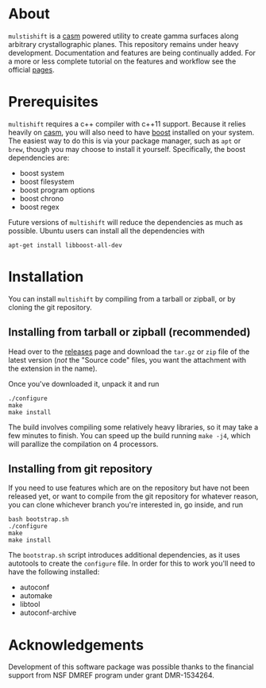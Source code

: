 # About
`mulstishift` is a [casm](https://github.com/prisms-center/CASMcode) powered utility to create gamma surfaces along arbitrary crystallographic planes.
This repository remains under heavy development.
Documentation and features are being continually added.
For a more or less complete tutorial on the features and workflow see the official [pages](https://goirijo.github.io/multishifter).


# Prerequisites
`multishift` requires a c++ compiler with c++11 support. Because it relies heavily on [casm](https://github.com/prisms-center/CASMcode), you will also need to have [boost](https://www.boost.org/doc/libs/1_66_0/more/getting_started/unix-variants.html) installed on your system.
The easiest way to do this is via your package manager, such as `apt` or `brew`, though you may choose to install it yourself.
Specifically, the boost dependencies are:
- boost system
- boost filesystem
- boost program options
- boost chrono
- boost regex

Future versions of `multishift` will reduce the dependencies as much as possible.
Ubuntu users can install all the dependencies with
```
apt-get install libboost-all-dev
```

# Installation
You can install `multishift` by compiling from a tarball or zipball, or by cloning the git repository.
## Installing from tarball or zipball (recommended)
Head over to the [releases](https://github.com/goirijo/multishifter/releases) page and download the `tar.gz` or `zip` file of the latest version (*not* the "Source code" files, you want the attachment with the extension in the name).

Once you've downloaded it, unpack it and run

    ./configure
    make
    make install
    
The build involves compiling some relatively heavy libraries, so it may take a few minutes to finish. You can speed up the build running `make -j4`, which will parallize the compilation on 4 processors.

## Installing from git repository
If you need to use features which are on the repository but have not been released yet, or want to compile from the git repository for whatever reason, you can clone whichever branch you're interested in, go inside, and run

    bash bootstrap.sh
    ./configure
    make
    make install
    
The `bootstrap.sh` script introduces additional dependencies, as it uses autotools to create the `configure` file. In order for this to work you'll need to have the following installed:

- autoconf
- automake
- libtool
- autoconf-archive

# Acknowledgements
Development of this software package was possible thanks to the financial support from NSF DMREF program under grant DMR-1534264.
